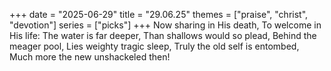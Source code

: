 +++
date = "2025-06-29"
title = "29.06.25"
themes = ["praise", "christ", "devotion"]
series = ["picks"]
+++
Now sharing in His death,
To welcome in His life:
The water is far deeper,
Than shallows would so plead,
Behind the meager pool,
Lies weighty tragic sleep,
Truly the old self is entombed,
Much more the new unshackeled then!

